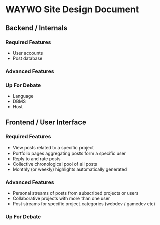 # WAYWO Site Design Document

## Backend / Internals
### Required Features
* User accounts
* Post database

### Advanced Features


### Up For Debate
* Language
* DBMS
* Host

## Frontend / User Interface
### Required Features
* View posts related to a specific project
* Portfolio pages aggregating posts form a specific user
* Reply to and rate posts
* Collective chronological pool of all posts
* Monthly (or weekly) highlights automatically generated

### Advanced Features
* Personal streams of posts from subscribed projects or users
* Collaborative projects with more than one user
* Post streams for specific project categories (webdev / gamedev etc)

### Up For Debate
